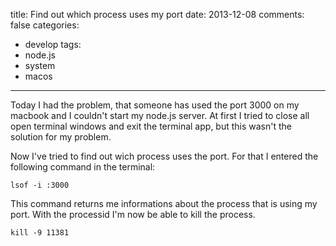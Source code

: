 title: Find out which process uses my port
date: 2013-12-08
comments: false
categories:
- develop
tags:
- node.js
- system
- macos
---

Today I had the problem, that someone has used the port 3000 on my macbook and I couldn't start my node.js server.
At first I tried to close all open terminal windows and exit the terminal app, but this wasn't the solution for my problem.

Now I've tried to find out wich process uses the port. For that I entered the following command in the terminal:

```
lsof -i :3000
```

This command returns me informations about the process that is using my port. With the processid I'm now be able to kill the process.

```
kill -9 11381
```
